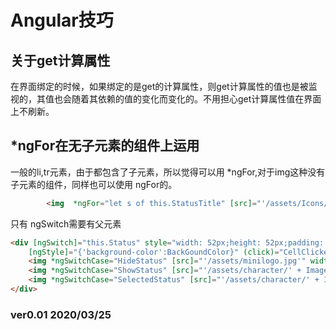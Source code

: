 # Angular技巧

## 关于get计算属性

在界面绑定的时候，如果绑定的是get的计算属性，则get计算属性的值也是被监视的，其值也会随着其依赖的值的变化而变化的。不用担心get计算属性值在界面上不刷新。

## *ngFor在无子元素的组件上运用

一般的li,tr元素，由于都包含了子元素，所以觉得可以用 *ngFor,对于img这种没有子元素的组件，同样也可以使用 ngFor的。

```html
        <img  *ngFor="let s of this.StatusTitle" [src]="'/assets/Icons/' + s" width="16px" height="16px" />
```

只有 ngSwitch需要有父元素

```html
<div [ngSwitch]="this.Status" style="width: 52px;height: 52px;padding: 2px;"
    [ngStyle]="{'background-color':BackGoundColor}" (click)="CellClicked()">
    <img *ngSwitchCase="HideStatus" [src]="'/assets/minilogo.jpg'" width="48px" height="48px">
    <img *ngSwitchCase="ShowStatus" [src]="'/assets/character/' + ImageName + '/头像.jpg'" width="48px" height="48px">
    <img *ngSwitchCase="SelectedStatus" [src]="'/assets/character/' + ImageName + '/头像.jpg'" width="48px" height="48px">
</div>
```

### ver0.01 2020/03/25
